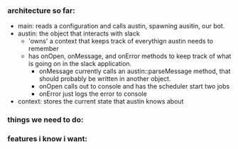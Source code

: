 ### architecture so far:
* main: reads a configuration and calls austin, spawning ausitin, our bot.
* austin: the object that interacts with slack
  * 'owns' a context that keeps track of everythign austin needs to remember
  * has onOpen, onMessage, and onError methods to keep track of what is going
    on in the slack application.
    * onMessage currently calls an austin::parseMessage method, that should
      probably be written in another object.
    * onOpen calls out to console and has the scheduler start two jobs
    * onError just logs the error to console
* context: stores the current state that austin knows about

### things we need to do:

### features i know i want:
